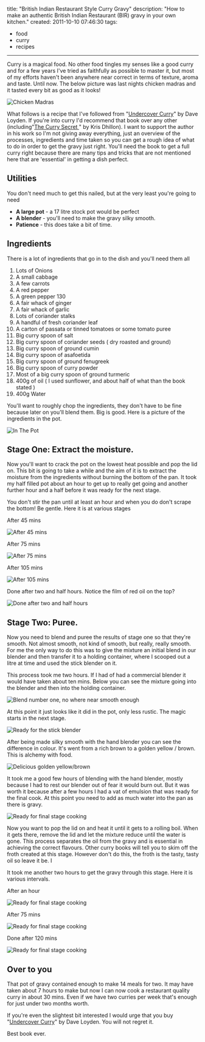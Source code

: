 title: "British Indian Restaurant Style Curry Gravy"
description: "How to make an authentic British Indian Restaurant (BIR) gravy in your own kitchen."
created: 2011-10-10 07:46:30
tags:
  - food
  - curry
  - recipes
---

Curry is a magical food. No other food tingles my senses like a good curry and for a few years I've tried as faithfully as possible to master it, but most of my efforts haven't been anywhere near correct in terms of texture, aroma and taste. Until now. The below picture was last nights chicken madras and it tasted every bit as good as it looks!

![Chicken Madras](/media/2011/10/10/blogimage/IMG_2430.850x600.JPG)

What follows is a recipe that I've followed from "[Undercover Curry][3]" by Dave Loyden. If you're into curry I'd recommend that book over any other (including"[The Curry Secret ][2]" by Kris Dhillon).  I want to support the author in his work so I'm not giving away everything, just an overview of the processes, ingredients and time taken so you can get a rough idea of what to do in order to get the gravy just right. You'll need the book to get a full curry right because there are many tips and tricks that are not mentioned here that are 'essential' in getting a dish perfect.

## Utilities

You don't need much to get this nailed, but at the very least you're going to need

* **A large pot** - a 17 litre stock pot would be perfect
* **A blender** - you'll need to make the gravy silky smooth.
* **Patience** - this does take a bit of time.

## Ingredients

There is a lot of ingredients that go in to the dish and you'll need them all

1. Lots of Onions  
2. A small cabbage
3. A few carrots
4. A red pepper
5. A green pepper 130
6. A fair whack of ginger
7. A fair whack of garlic
8. Lots of coriander stalks
9. A handful of fresh coriander leaf
10. A carton of passata or tinned tomatoes or some tomato puree
11. Big curry spoon of salt
12. Big curry spoon of coriander seeds ( dry roasted and ground)
13. Big curry spoon of ground cumin
14. Big curry spoon of asafoetida
15. Big curry spoon of ground fenugreek 
15. Big curry spoon of curry powder
16. Most of a big curry spoon of ground turmeric
17. 400g of oil ( I used sunflower, and about half of what than the book stated ) 
18. 400g Water

You'll want to roughly chop the ingredients, they don't have to be fine because later on you'll blend them. Big is good. Here is a picture of the ingredients in the pot.

![In The Pot](/media/2011/10/10/blogimage/IMG_2417.850x600.JPG)

## Stage One: Extract the moisture.

Now you'll want to crack the pot on the lowest heat possible and pop the lid on. This bit is going to take a while and the aim of it is to extract the moisture from the ingredients without burning the bottom of the pan.  It took my half filled pot about an hour to get up to really get going and another further hour and a half before it was ready for the next stage.

You don't stir the pan until at least an hour and when you do don't scrape the bottom! Be gentle. Here it is at various stages

After 45 mins

![After 45 mins](/media/2011/10/10/blogimage/IMG_2418.850x600.JPG)

After 75 mins

![After 75 mins](/media/2011/10/10/blogimage/IMG_2419.850x600.JPG)

After 105 mins

![After 105 mins](/media/2011/10/10/blogimage/IMG_2420.850x600.JPG)

Done after two and half hours. Notice the film of red oil on the top? 

![Done after two and half hours](/media/2011/10/10/blogimage/IMG_2421.850x600.JPG)


## Stage Two: Puree.

Now you need to blend and puree the results of stage one so that they're smooth. Not almost smooth, not kind of smooth, but really, really smooth. For me the only way to do this was to give the mixture an initial blend in our blender and then transfer it to a holding container, where I scooped out a litre at time and used the stick blender on it.

This process took me two hours. If I had of had a commercial blender it would have taken about ten mins. Below you can see the mixture going into the blender and then into the holding container.

![Blend number one, no where near smooth enough](/media/2011/10/10/blogimage/IMG_2422.850x600.JPG)

At this point it just looks like it did in the pot, only less rustic. The magic starts in the next stage.

![Ready for the stick blender](/media/2011/10/10/blogimage/IMG_2423.850x600.JPG)

After being made silky smooth with the hand blender you can see the difference in colour. It's went from a rich brown to a golden yellow / brown. This is alchemy with food.

![Delicious golden yellow/brown](/media/2011/10/10/blogimage/IMG_2424.850x600.JPG)

It took me a good few hours of blending with the hand blender, mostly because I had to rest our blender out of fear it would burn out. But it was worth it because after a few hours I had a vat of emulsion that was ready for the final cook. At this point you need to add as much water into the pan as there is gravy.

![Ready for final stage cooking](/media/2011/10/10/blogimage/IMG_2425.850x600.JPG)

Now you want to pop the lid on and heat it until it gets to a rolling boil. When it gets there, remove the lid and let the mixture reduce until the water is gone. This process separates the oil from the gravy and is essential in achieving the correct flavours.  Other curry books will tell you to skim off the froth created at this stage. However don't do this, the froth is the tasty, tasty oil so leave it be. I

It took me another two hours to get the gravy through this stage. Here it is various intervals.

After an hour

![Ready for final stage cooking](/media/2011/10/10/blogimage/IMG_2426.850x600.JPG)

After 75 mins


![Ready for final stage cooking](/media/2011/10/10/blogimage/IMG_2427.850x600.JPG)

Done after 120 mins

![Ready for final stage cooking](/media/2011/10/10/blogimage/IMG_2429.850x600.JPG)


## Over to you

That pot of gravy contained enough to make 14 meals for two. It may have taken about 7 hours to make but now I can now cook a restaurant quality curry in about 30 mins. Even if we have two curries per week that's enough for just under two months worth. 

If you're even the slightest bit interested I would urge that you buy "[Undercover Curry][3]" by Dave Loyden. You will not regret it.

Best book ever.

[2]: http://www.amazon.co.uk/dp/0716021919/
[3]: http://www.amazon.co.uk/Undercover-Curry-Insiders-British-Restaurant/dp/0956525709/

